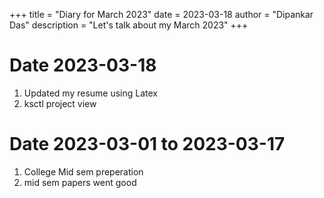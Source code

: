+++
title = "Diary for March 2023"
date = 2023-03-18
author = "Dipankar Das"
description = "Let's talk about my March 2023"
+++

# Date 2023-03-18
1. Updated my resume using Latex
2. ksctl project view

# Date 2023-03-01 to 2023-03-17
1. College Mid sem preperation
2. mid sem papers went good
